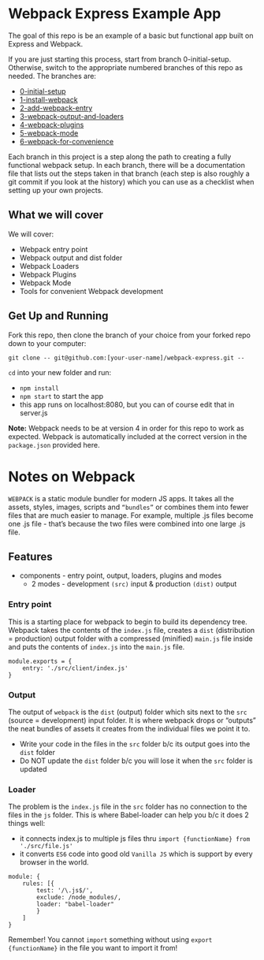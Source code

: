 # Webpack Express Example App

The goal of this repo is be an example of a basic but functional app built on Express and Webpack.

If you are just starting this process, start from branch 0-initial-setup. Otherwise, switch to the appropriate numbered branches of this repo as needed. The branches are:
- [0-initial-setup](https://github.com/udacity/fend-webpack-content/tree/0-initial-setup)
- [1-install-webpack](https://github.com/udacity/fend-webpack-content/tree/1-install-webpack)
- [2-add-webpack-entry](https://github.com/udacity/fend-webpack-content/tree/2-add-webpack-entry)
- [3-webpack-output-and-loaders](https://github.com/udacity/fend-webpack-content/tree/3-webpack-output-and-loaders)
- [4-webpack-plugins](https://github.com/udacity/fend-webpack-content/tree/4-webpack-plugins)
- [5-webpack-mode](https://github.com/udacity/fend-webpack-content/tree/5-webpack-mode)
- [6-webpack-for-convenience](https://github.com/udacity/fend-webpack-content/tree/6-webpack-for-convenience)

Each branch in this project is a step along the path to creating a fully functional webpack setup. In each branch, there will be a documentation file that lists out the steps taken in that branch (each step is also roughly a git commit if you look at the history) which you can use as a checklist when setting up your own projects. 

## What we will cover

We will cover:

- Webpack entry point
- Webpack output and dist folder
- Webpack Loaders
- Webpack Plugins
- Webpack Mode
- Tools for convenient Webpack development

## Get Up and Running

Fork this repo, then clone the branch of your choice from your forked repo down to your computer:

```
git clone -- git@github.com:[your-user-name]/webpack-express.git --
```

`cd` into your new folder and run:
- ```npm install```
- ```npm start``` to start the app
- this app runs on localhost:8080, but you can of course edit that in server.js

**Note:** Webpack needs to be at version 4 in order for this repo to work as expected. Webpack is automatically included at the correct version in the `package.json` provided here.

# Notes on Webpack
`WEBPACK` is a static module bundler for modern JS apps. It takes all the assets, styles, images, scripts and `“bundles”` or combines them into fewer files that are much easier to manage. For example, multiple .js files become one .js file - that’s because the two files were combined into one large .js file.

## Features
- components - entry point, output, loaders, plugins and modes
  - 2 modes - development `(src)` input & production `(dist)` output

### Entry point
This is a starting place for webpack to begin to build its dependency tree. Webpack takes the contents of the `index.js` file, creates a `dist` (distribution = production) output folder with a compressed (minified) `main.js` file inside and puts the contents of `index.js` into the `main.js` file.
```
module.exports = {
    entry: './src/client/index.js'
}
```

### Output
The output of `webpack` is the `dist` (output) folder which sits next to the `src` (source = development) input folder. It is where webpack drops or “outputs” the neat bundles of assets it creates from the individual files we point it to.
- Write your code in the files in the `src` folder b/c its output goes into the `dist` folder
- Do NOT update the `dist` folder b/c you will lose it when the `src` folder is updated

### Loader
The problem is the `index.js` file in the `src` folder has no connection to the files in the `js` folder. This is where Babel-loader can help you b/c it does 2 things well:
- it connects index.js to multiple js files thru `import {functionName} from './src/file.js'`
- it converts `ES6` code into good old `Vanilla JS` which is support by every browser in the world.
```
module: {
    rules: [{
        test: '/\.js$/',
        exclude: /node_modules/,
        loader: "babel-loader"
        }
    ]
}
```
Remember! You cannot `import` something without using `export {functionName}` in the file you want to import it from!